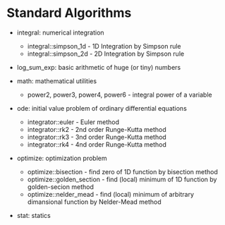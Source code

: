 # Standard Algorithms

* integral: numerical integration

  * integral::simpson_1d - 1D Integration by Simpson rule
  * integral::simpson_2d - 2D Integration by Simpson rule

* log_sum_exp: basic arithmetic of huge (or tiny) numbers

* math: mathematical utilities

  * power2, power3, power4, power6 - integral power of a variable

* ode: initial value problem of ordinary differential equations

  * integrator::euler - Euler method
  * integrator::rk2 - 2nd order Runge-Kutta method
  * integrator::rk3 - 3nd order Runge-Kutta method
  * integrator::rk4 - 4nd order Runge-Kutta method

* optimize: optimization problem

  * optimize::bisection - find zero of 1D function by bisection method
  * optimize::golden_section - find (local) minimum of 1D function by golden-secion method
  * optimize::nelder_mead - find (local) minimum of arbitrary dimansional function by Nelder-Mead method

* stat: statics
